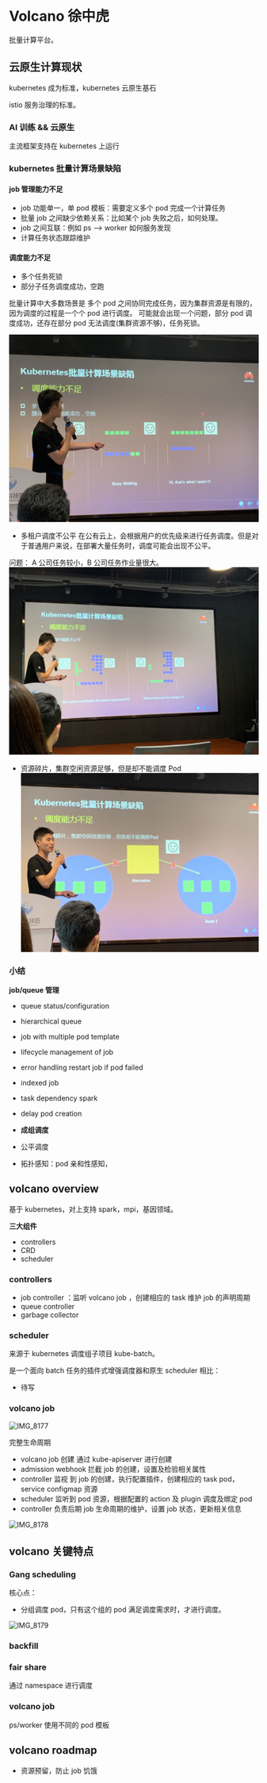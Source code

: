 #  Volcano   徐中虎  
批量计算平台。


## 云原生计算现状
kubernetes 成为标准，kubernetes 云原生基石

istio 服务治理的标准。

###  AI 训练 && 云原生
主流框架支持在 kubernetes 上运行

### kubernetes 批量计算场景缺陷

#### job 管理能力不足
-  job 功能单一，单 pod 模板：需要定义多个 pod 完成一个计算任务
-  批量 job 之间缺少依赖关系：比如某个 job 失败之后，如何处理。
-  job 之间互联：例如 ps --> worker 如何服务发现
-  计算任务状态跟踪维护

#### 调度能力不足

- 多个任务死锁
- 部分子任务调度成功，空跑

批量计算中大多数场景是 多个 pod 之间协同完成任务，因为集群资源是有限的，因为调度的过程是一个个 pod 进行调度。 可能就会出现一个问题，部分 pod 调度成功，还存在部分 pod 无法调度(集群资源不够)，任务死锁。

![图像 2](media/15642157651271/%E5%9B%BE%E5%83%8F%202.jpeg)



- 多租户调度不公平
在公有云上，会根据用户的优先级来进行任务调度。但是对于普通用户来说，在部署大量任务时，调度可能会出现不公平。

问题： A 公司任务较小，B 公司任务作业量很大。
![图像 3](media/15642157651271/%E5%9B%BE%E5%83%8F%203.jpeg)


- 资源碎片，集群空闲资源足够，但是却不能调度 Pod
![图像 4](media/15642157651271/%E5%9B%BE%E5%83%8F%204.jpeg)


### 小结
**job/queue 管理**

- queue status/configuration
- hierarchical queue
- job with multiple pod template
- lifecycle management of job 
- error handling restart job if pod failed
- indexed job
- task dependency spark 
- delay pod creation

- **成组调度**
- 公平调度
- 拓扑感知：pod 亲和性感知，


## volcano overview
基于 kubernetes，对上支持 spark，mpi，基因领域。

**三大组件**
- controllers
- CRD
- scheduler

### controllers
 
- job controller ：监听 volcano job ，创建相应的 task 维护 job 的声明周期
- queue controller
- garbage collector

### scheduler
来源于 kubernetes 调度组子项目 kube-batch。

是一个面向 batch 任务的插件式增强调度器和原生 scheduler 相比：
- 待写

### volcano job
![IMG_8177](media/15642157651271/IMG_8177.heic)

完整生命周期
- volcano job 创建 通过 kube-apiserver 进行创建
- admission webhook 拦截 job 的创建，设置及检验相关属性
- controller 监视 到 job 的创建，执行配置插件，创建相应的 task pod，service configmap 资源
- scheduler 监听到 pod 资源，根据配置的 action 及 plugin 调度及绑定 pod
- controller 负责后期 job 生命周期的维护，设置 job 状态，更新相关信息

![IMG_8178](media/15642157651271/IMG_8178.heic)
## volcano 关键特点

### Gang scheduling

核心点：
- 分组调度 pod，只有这个组的 pod 满足调度需求时，才进行调度。

![IMG_8179](media/15642157651271/IMG_8179.heic)


### backfill


### fair share

通过 namespace 进行调度

### volcano job 
ps/worker 使用不同的 pod 模板

## volcano roadmap

- 资源预留，防止 job 饥饿